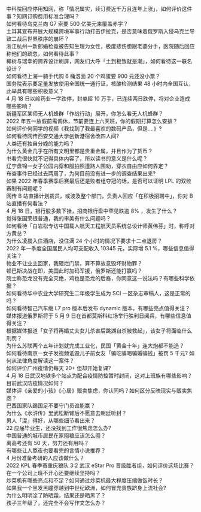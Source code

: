 中科院回应停用知网，称「情况属实，续订费近千万且连年上涨」，如何评价这件事？知网订购费用标准合理吗？  
如何看待乌克兰向 G7 索要 500 亿美元来覆盖赤字？  
土耳其宣布开展大规模跨境军事行动打击伊拉克，是否意味着俄罗斯入侵乌克兰导致二战后世界秩序的崩坏？  
浙江杭州一新郎婚检竟被告知生理为女性，极度悲伤想跟老婆分手，医院随后回应称他们的疏忽，如何看待此事？  
椰树与瑞幸的跨界设计刷屏，网友们大呼「土到极致就是潮」，如何看待这一联名设计？  
如何看待上海一骑手代购 6 桶泡面 20 个鸡蛋要 900 元还没小票？  
国务院表示要足量发放使用全国统一通行证，核酸检测结果 48 小时内全国互认，此举具有哪些积极意义？  
4 月 18 日以岭药业一字跌停，封单超 10 万手，已连续两日跌停，将对企业造成哪些影响？  
新疆军区某师无人机蜂群「作战行动」展开，你怎么看无人机蜂群？  
2022 年五一放假前需调休，节前要连上六天班，你的假期打算怎么安排？  
如何评价何同学的视频《我找到了我最喜欢的数码产品，但是....》?  
如何看待网传西安交通大学创新港宿舍改四人间?  
人类还有独自分娩的能力吗？  
为什么黄金几乎在所有文明里都是贵重金属，并且作为了货币？  
书看完很快就不记得具体内容了，所以读书的意义是什么呢？  
辽宁盘锦一女子公园内穿和服拍照遭路人围劝，穿衣自由应如何界定？  
布查事件已经过去两周了，为何目前没有进一步的调查结果出来?  
如果 2022 年春季赛季后赛最后还是败者组夺冠的话，是否可以证明 LPL 的双败赛制有问题呢？  
网传 B 站直播计划裁员，或波及整个部门，负责人回应「在积极招聘中」，你对 B 站直播有何看法？  
4 月 18 日，银行股多数下挫，招商银行盘中罕见跌逾 8% ，发生了什么？  
觉得张国荣很普通，我的审美有什么问题吗？  
如何看待「白岩松专访中国载人航天工程航天员系统总设计师黄伟芬」时，称呼对方黄总？  
为什么凌晨入住酒店，没住满 24 个小时的情况下要求十二点退房？  
2022 年一季度全国居民人均可支配收入 10345 元，实际增 5.1 %，哪些信息值得关注？  
物业不让业主回家，我砸烂门禁，算不算故意毁坏财物罪？  
顿巴斯决战在即，美国此时加码军援，俄罗斯还能打赢吗？  
院士称恐龙没有完全灭绝，鸡也是恐龙的后裔，你同意这一说法吗？有哪些科学依据？  
如何看待华中农业大学研究生二年级学生成为 SCI 一区杂志审稿人，这是正常的吗？  
如何看待智己汽车继 L7 pro 版本后发布 dynamic 版本，有哪些亮点值得关注？  
媒体报道俄罗斯将于 5 月 9 日在首都莫斯科红场举行胜利日阅兵，有哪些信息值得关注？  
根据媒体报道「女子将再婚丈夫女儿杀害后跳湖自杀被救起」，该女子将面临什么刑罚？  
为什么苏联两个五年计划就完成工业化，民国「黄金十年」连大炮都不能造？  
如何看待南京一女子发视频诋毁儿子前女友「骗吃骗喝骗婚骗钱」被罚 5 千元? 如何从法律角度解读这一案件？  
如何评价广州疫情仍每天 20+ 但却开始复课?  
4 月 18 日武汉地铁多个站点为配合疫情防控暂时封闭，这对上班族有哪些影响？目前武汉防疫情况如何？  
媒体评《亲爱的小孩》《心居》贩卖焦虑，你认同吗？如何区分反映现实与贩卖焦虑？  
巴西国家队踢国足不要守门员谁能赢？  
为什么《水浒传》里武松断臂后不愿意去朝廷听封？  
男人「混」得好，从哪些细节看出来？  
22 应届毕业生，还没找到工作很焦虑怎么办?  
中国普通的城市居民在家囤粮应该怎么囤？  
离高考还有 50 天，努力还有用吗？  
有哪些让人熬夜也要看完的言情小说推荐？  
4 月份准备考研的人应该做什么？  
2022 KPL 春季赛重庆狼队 3:2 武汉 eStar Pro 晋级胜者组，如何评价这场比赛？  
在一个公司上班不开心还要继续坚持吗？  
炒菜机有哪些亮点和不足？如何通过炒菜机最大程度压缩做饭时长？  
如果我一个黑发黑瞳穿越到中世纪欧洲，如何冒充贵族跻身上流社会?  
为什么明明涂了防晒霜，结果还是晒黑了？  
孩子三年级了，还完全不会写作文怎么办？  
